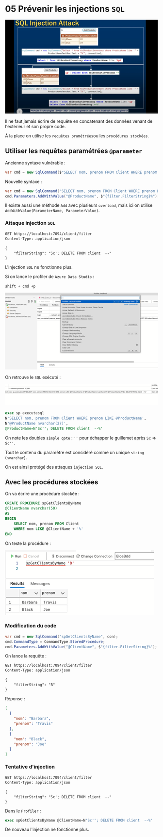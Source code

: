 # 05 Prévenir les injections `SQL`

<img src="assets/sql-injection-schema.png" alt="sql-injection-schema" style="zoom:50%;" />

Il ne faut jamais écrire de requête en concatenant des données venant de l'extérieur et son propre code.

À la place on utilise les `requêtes pramétrées`ou les `procédures stockées`.



## Utiliser les requêtes paramétrées `@parameter`

Ancienne syntaxe vulnérable :

```c#
var cmd = new SqlCommand($"SELECT nom, prenom FROM Client WHERE prenom LIKE '{filter.FilterString}%'", con);
```



Nouvelle syntaxe :

```c#
var cmd = new SqlCommand("SELECT nom, prenom FROM Client WHERE prenom LIKE @ProductName", con);
cmd.Parameters.AddWithValue("@ProductName", $"{filter.FilterString}%");
```

Il existe aussi une méthode `Add` avec plusieurs `overload`, mais ici on utilise `AddWithValue(ParameterName, ParameterValue)`.

### Attaque injection `SQL`

```http
GET https://localhost:7094/client/filter
Content-Type: application/json

{
    "filterString": "Sc'; DELETE FROM client  --"
}
```

L'injection `SQL` ne fonctionne plus.

Si on lance le profiler de `Azure Data Studio` :

`shift + cmd +p`

![open-profiler-azure-data-ggh](assets/open-profiler-azure-data-ggh.png)

On retrouve le `SQL` exécuté :

<img src="assets/profiler-query-showing-fde.png" alt="profiler-query-showing-fde" style="zoom:67%;" />

```sql
exec sp_executesql 
N'SELECT nom, prenom FROM Client WHERE prenom LIKE @ProductName',
N'@ProductName nvarchar(27)',
@ProductName=N'Sc''; DELETE FROM client  --%'
```

On note les doubles `simple qote` : `''` pour échapper le guillemet après `Sc` => `Sc''`.

Tout le contenu du paramètre est considéré comme un unique `string` (`nvarchar`).

On est ainsi protégé des attaques `injection SQL`.



## Avec les procédures stockées

On va écrire une procédure stockée :

```sql
CREATE PROCEDURE spGetClientsByName
@ClientName nvarchar(50)
AS
BEGIN
	SELECT nom, prenom FROM Client
	WHERE nom LIKE @ClientName + '%'
END
```

On teste la procédure :

<img src="assets/test-stored-procedure-ool.png" alt="test-stored-procedure-ool" style="zoom:50%;" />

### Modification du code 

```c#
var cmd = new SqlCommand("spGetClientsByName", con);
cmd.CommandType = CommandType.StoredProcedure;
cmd.Parameters.AddWithValue("@ClientName", $"{filter.FilterString}%");
```

On lance la requête :

```http
GET https://localhost:7094/client/filter
Content-Type: application/json

{
    "filterString": "B"
}
```

Réponse :

```json
[
  {
    "nom": "Barbara",
    "prenom": "Travis"
  },
  {
    "nom": "Black",
    "prenom": "Joe"
  }
]
```



### Tentative d'injection

```http
GET https://localhost:7094/client/filter
Content-Type: application/json

{
    "filterString": "Sc'; DELETE FROM client  --"
}
```

Dans le `Profiler` :

```sql
exec spGetClientsByName @ClientName=N'Sc''; DELETE FROM client  --%'
```

De nouveau l'injection ne fonctionne plus.